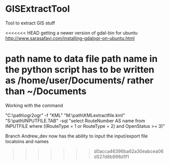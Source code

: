 # GISExtractTool
Tool to extract GIS stuff

<<<<<<< HEAD
getting a newer version of gdal-bin for ubuntu 
http://www.sarasafavi.com/installing-gdalogr-on-ubuntu.html

path name to data file
path name in the python script has to be written as /home/user/Documents/ rather than ~/Documents 
=======
Working with the command 

 "C:\path\ogr2ogr" -f "KML" "M:\path\KMLextractfile.kml" "S:\path\INPUTFILE.TAB" -sql "select RouteNumber AS name from INPUTFILE where ((RouteType = 1 or RouteType = 2) and OpenStatus >= 3)" 

Branch Andrew_dev now has the ability to input the input/export file locatoins and names
>>>>>>> d0acca46396ba62a30eabcea06d527d8b998d1f1

